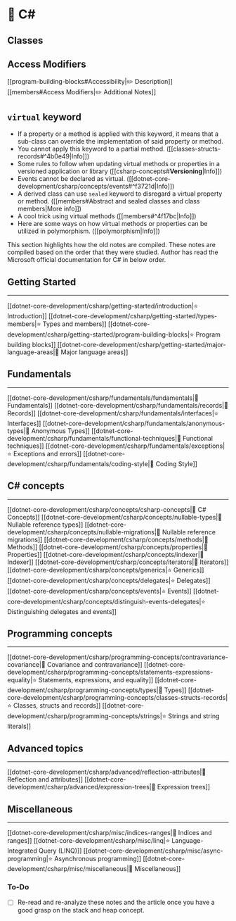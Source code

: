 # 🚪 C# 

## Classes

## Access Modifiers

[[program-building-blocks#Accessibility|✏️ Description]]
[[members#Access Modifiers|✏️ Additional Notes]]

## `virtual` keyword

- If a property or a method is applied with this keyword, it means that a sub-class can override the implementation of said property or method.
- You cannot apply this keyword to a partial method. ([[classes-structs-records#^4b0e49|Info]])
- Some rules to follow when updating virtual methods or properties in a versioned application or library ([[csharp-concepts#**Versioning**|Info]])
- Events cannot be declared as virtual. ([[dotnet-core-development/csharp/concepts/events#^f3721d|Info]])
- A derived class can use `sealed` keyword to disregard a virtual property or method. ([[members#Abstract and sealed classes and class members|More info]])
- A cool trick using virtual methods ([[members#^4f17bc|Info]])
- Here are some ways on how virtual methods or properties can be utilized in polymorphism. ([[polymorphism|Info]])


This section highlights how the old notes are compiled. These notes are compiled based on the order that they were studied. Author has read the Microsoft official documentation for C# in below order.

## Getting Started
---

[[dotnet-core-development/csharp/getting-started/introduction|⭐ Introduction]]
[[dotnet-core-development/csharp/getting-started/types-members|⭐ Types and members]]
[[dotnet-core-development/csharp/getting-started/program-building-blocks|⭐ Program building blocks]]
[[dotnet-core-development/csharp/getting-started/major-language-areas|🏓 Major language areas]]

## Fundamentals
---

[[dotnet-core-development/csharp/fundamentals/fundamentals|🏓 Fundamentals]]
[[dotnet-core-development/csharp/fundamentals/records|🏓 Records]]
[[dotnet-core-development/csharp/fundamentals/interfaces|⭐ Interfaces]]
[[dotnet-core-development/csharp/fundamentals/anonymous-types|🏓 Anonymous Types]]
[[dotnet-core-development/csharp/fundamentals/functional-techniques|🏓 Functional techniques]]
[[dotnet-core-development/csharp/fundamentals/exceptions|⭐ Exceptions and errors]]
[[dotnet-core-development/csharp/fundamentals/coding-style|🏓 Coding Style]]

## C# concepts
---

[[dotnet-core-development/csharp/concepts/csharp-concepts|🏓 C# Concepts]]
[[dotnet-core-development/csharp/concepts/nullable-types|🏓 Nullable reference types]]
[[dotnet-core-development/csharp/concepts/nullable-migrations|🏓 Nullable reference migrations]]
[[dotnet-core-development/csharp/concepts/methods|🏓 Methods]]
[[dotnet-core-development/csharp/concepts/properties|🏓 Properties]]
[[dotnet-core-development/csharp/concepts/indexer|🏓 Indexer]]
[[dotnet-core-development/csharp/concepts/iterators|🏓 Iterators]]
[[dotnet-core-development/csharp/concepts/generics|⭐ Generics]]
[[dotnet-core-development/csharp/concepts/delegates|⭐ Delegates]]
[[dotnet-core-development/csharp/concepts/events|⭐ Events]]
[[dotnet-core-development/csharp/concepts/distinguish-events-delegates|⭐ Distinguishing delegates and events]]

## Programming concepts
---

[[dotnet-core-development/csharp/programming-concepts/contravariance-covariance|🏓 Covariance and contravariance]]
[[dotnet-core-development/csharp/programming-concepts/statements-expressions-equality|⭐ Statements, expressions, and equality]]
[[dotnet-core-development/csharp/programming-concepts/types|🏓 Types]]
[[dotnet-core-development/csharp/programming-concepts/classes-structs-records|⭐ Classes, structs and records]]
[[dotnet-core-development/csharp/programming-concepts/strings|⭐ Strings and string literals]]

## Advanced topics
---

[[dotnet-core-development/csharp/advanced/reflection-attributes|🏓 Reflection and attributes]]
[[dotnet-core-development/csharp/advanced/expression-trees|🏓 Expression trees]]

## Miscellaneous
---

[[dotnet-core-development/csharp/misc/indices-ranges|🏓 Indices and ranges]]
[[dotnet-core-development/csharp/misc/linq|⭐ Language-Integrated Query (LINQ)]]
[[dotnet-core-development/csharp/misc/async-programming|⭐ Asynchronous programming]]
[[dotnet-core-development/csharp/misc/miscellaneous|🏓 Miscellaneous]]


### To-Do

- [ ] Re-read and re-analyze these notes and the article once you have a good grasp on the stack and heap concept.